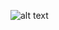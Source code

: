 ![alt text]([http://url/to/img.png](https://github.com/prakash-ui/cunslt/blob/main/Screenshot%202025-04-05%20152933.png))
